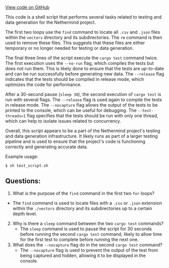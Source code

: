 [View code on GitHub](https://github.com/NethermindEth/nethermind/src/bench_precompiles/generate_all.sh)

This code is a shell script that performs several tasks related to testing and data generation for the Nethermind project. 

The first two loops use the `find` command to locate all `.csv` and `.json` files within the `vectors` directory and its subdirectories. The `rm` command is then used to remove these files. This suggests that these files are either temporary or no longer needed for testing or data generation.

The final three lines of the script execute the `cargo test` command twice. The first execution uses the `--no-run` flag, which compiles the tests but does not run them. This is likely done to ensure that the tests are up-to-date and can be run successfully before generating new data. The `--release` flag indicates that the tests should be compiled in release mode, which optimizes the code for performance. 

After a 30-second pause (`sleep 30`), the second execution of `cargo test` is run with several flags. The `--release` flag is used again to compile the tests in release mode. The `--nocapture` flag allows the output of the tests to be printed to the console, which can be useful for debugging. The `--test-threads=1` flag specifies that the tests should be run with only one thread, which can help to isolate issues related to concurrency.

Overall, this script appears to be a part of the Nethermind project's testing and data generation infrastructure. It likely runs as part of a larger testing pipeline and is used to ensure that the project's code is functioning correctly and generating accurate data. 

Example usage:
```
$ sh test_script.sh
```
## Questions: 
 1. What is the purpose of the `find` command in the first two `for` loops?
   - The `find` command is used to locate files with a `.csv` or `.json` extension within the `./vectors` directory and its subdirectories up to a certain depth level.
2. Why is there a `sleep` command between the two `cargo test` commands?
   - The `sleep` command is used to pause the script for 30 seconds before running the second `cargo test` command, likely to allow time for the first test to complete before running the next one.
3. What does the `--nocapture` flag do in the second `cargo test` command?
   - The `--nocapture` flag is used to prevent the output of the test from being captured and hidden, allowing it to be displayed in the console.